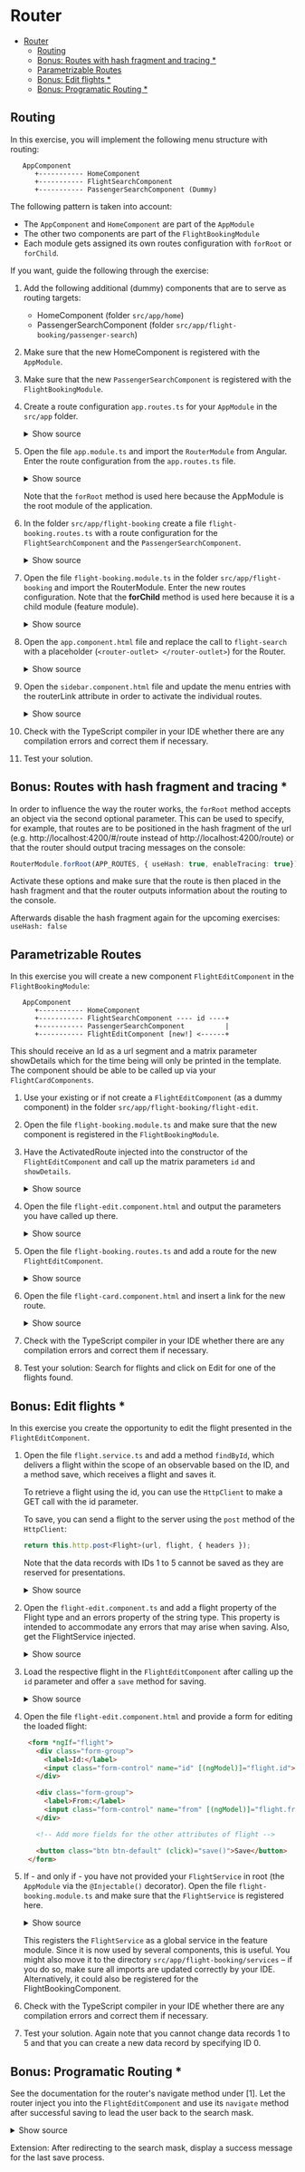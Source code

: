 # Router

* [Router](#router)
  * [Routing](#routing)
  * [Bonus: Routes with hash fragment and tracing *](#bonus-routes-with-hash-fragment-and-tracing-)
  * [Parametrizable Routes](#parametrizable-routes)
  * [Bonus: Edit flights *](#bonus-edit-flights-)
  * [Bonus: Programatic Routing *](#bonus-programatic-routing-)

## Routing

In this exercise, you will implement the following menu structure with routing:

```
   AppComponent
      +----------- HomeComponent
      +----------- FlightSearchComponent
      +----------- PassengerSearchComponent (Dummy)
```

The following pattern is taken into account:

- The ``AppComponent`` and ``HomeComponent`` are part of the ``AppModule``
- The other two components are part of the ``FlightBookingModule``
- Each module gets assigned its own routes configuration with ``forRoot`` or ``forChild``.

If you want, guide the following through the exercise:

1. Add the following additional (dummy) components that are to serve as routing targets:
    - HomeComponent (folder ``src/app/home``)
    - PassengerSearchComponent (folder ``src/app/flight-booking/passenger-search``)

2. Make sure that the new HomeComponent is registered with the ``AppModule``.

3. Make sure that the new ``PassengerSearchComponent`` is registered with the ``FlightBookingModule``.

4. Create a route configuration ``app.routes.ts`` for your ``AppModule`` in the ``src/app`` folder.

    <details>
    <summary>Show source</summary>
    <p>

    ```typescript
    export const APP_ROUTES: Routes = [
      {
        path: '',
        redirectTo: 'home',
        pathMatch: 'full'
      },
      {
        path: 'home',
        component: HomeComponent
      },
      {
        path: '**',
        redirectTo: 'home'
      }
    ];
    ```

  </p>
  </details>

5. Open the file ``app.module.ts`` and import the ``RouterModule`` from Angular. Enter the route configuration from the ``app.routes.ts`` file.

    <details>
    <summary>Show source</summary>
    <p>

    ```typescript
    @NgModule({
      imports: [
        BrowserModule,
        FormsModule,
        FlightBookingModule,
        HttpClientModule,

        RouterModule.forRoot(APP_ROUTES) // <-- Add this line!
      ],
      declarations: [
        AppComponent,
        SidebarComponent,
        NavbarComponent,
        HomeComponent
      ],
      bootstrap: [AppComponent]
    })
    export class AppModule { }

    ```

    </p>
    </details>

    Note that the ``forRoot`` method is used here because the AppModule is the root module of the application.

6. In the folder ``src/app/flight-booking`` create a file ``flight-booking.routes.ts`` with a route configuration for the ``FlightSearchComponent`` and the ``PassengerSearchComponent``.

    <details>
    <summary>Show source</summary>
    <p>

    ```typescript
    export const FLIGHT_BOOKING_ROUTES: Routes = [
      {
        path: 'flight-search',
        component: FlightSearchComponent
      },
      {
        path: 'passenger-search',
        component: PassengerSearchComponent
      }
    ];
    ```

    </p>
    </details>

7. Open the file ``flight-booking.module.ts`` in the folder ``src/app/flight-booking`` and import the RouterModule. Enter the new routes configuration. Note that the **forChild** method is used here because it is a child module (feature module).

     <details>
     <summary>Show source</summary>
     <p>

     ```typescript
     @NgModule({
       imports: [
         CommonModule,
         FormsModule,
         SharedModule,

         RouterModule.forChild(FLIGHT_BOOKING_ROUTES) // <-- Add this line!
       ],
       declarations: [
         FlightSearchComponent,
         FlightCardComponent,
         PassengerSearchComponent,
         FlightEditComponent
       ],
       providers: [
         FlightService
       ],
       exports: [
         FlightSearchComponent
       ]
     })
     export class FlightBookingModule { }
     ```

     </p>
     </details>

8. Open the ``app.component.html`` file and replace the call to ``flight-search`` with a placeholder (``<router-outlet> </router-outlet>``) for the Router.

   <details>
   <summary>Show source</summary>
   <p>

   ```html
   <div class="content">
       <!-- <app-flight-search></app-flight-search> --> <!-- old -->
       <router-outlet></router-outlet> <!-- new -->
   </div>
   ```

   </p>
   </details>

9. Open the ``sidebar.component.html`` file and update the menu entries with the routerLink attribute in order to activate the individual routes.

    <details>
    <summary>Show source</summary>
    <p>

    ```html
    <ul class="nav">
      <li routerLinkActive="active">
        <a routerLink="home">
          <i class="ti-home"></i>
          <p>Home</p>
        </a>
      </li>

      <li routerLinkActive="active">
        <a routerLink="flight-search">
          <i class="ti-arrow-top-right"></i>
          <p>Flights</p>
        </a>
      </li>

      <li routerLinkActive="active">
        <a routerLink="passenger-search">
          <i class="ti-user"></i>
          <p>Passengers</p>
        </a>
      </li>

      [...]
    </ul>
    ```

    </p>
    </details>

10. Check with the TypeScript compiler in your IDE whether there are any compilation errors and correct them if necessary.

11. Test your solution.

## Bonus: Routes with hash fragment and tracing *

In order to influence the way the router works, the ``forRoot`` method accepts an object via the second optional parameter. This can be used to specify, for example, that routes are to be positioned in the hash fragment of the url (e.g. http://localhost:4200/#/route instead of http://localhost:4200/route) or that the router should output tracing messages on the console:

```typescript
RouterModule.forRoot(APP_ROUTES, { useHash: true, enableTracing: true});
```

Activate these options and make sure that the route is then placed in the hash fragment and that the router outputs information about the routing to the console.

Afterwards disable the hash fragment again for the upcoming exercises: ``useHash: false``

##	Parametrizable Routes

In this exercise you will create a new component ``FlightEditComponent`` in the ``FlightBookingModule``:

```
   AppComponent
      +----------- HomeComponent
      +----------- FlightSearchComponent ---- id ----+
      +----------- PassengerSearchComponent          |
      +----------- FlightEditComponent [new!] <------+
```

This should receive an Id as a url segment and a matrix parameter showDetails which for the time being will only be printed in the template. The component should be able to be called up via your ``FlightCardComponents``.

1. Use your existing or if not create a ``FlightEditComponent`` (as a dummy component) in the folder ``src/app/flight-booking/flight-edit``.

2. Open the file ``flight-booking.module.ts`` and make sure that the new component is registered in the ``FlightBookingModule``.

3. Have the ActivatedRoute injected into the constructor of the ``FlightEditComponent`` and call up the matrix parameters ``id`` and ``showDetails``.

    <details>
    <summary>Show source</summary>
    <p>

    ```typescript
    @Component({
      selector: 'app-flight-edit',
      templateUrl: './flight-edit.component.html'
    })
    export class FlightEditComponent implements OnInit {
      id = '';
      showDetails = false;

      constructor(private route: ActivatedRoute) {}

      ngOnInit(): void {
        this.route.paramMap.subscribe(
          paramMap => {
            this.id = paramMap.get('id');
            this.showDetails = paramMap.get('showDetails') === 'true';
          }
        );
      }
    }
    ```

    </p>
    </details>

4. Open the file ``flight-edit.component.html`` and output the parameters you have called up there.

    <details>
    <summary>Show source</summary>
    <p>

    ```html
    <div class="card">
      <div class="header">
        <h1 class="title">Flight Edit</h1>
      </div>
   
      <div class="content">
        <p>Id: {{ id }}</p>
        <p>ShowDetails: {{ showDetails }}</p>
      </div>
    </div>
    ```

    </p>
    </details>

5. Open the file ``flight-booking.routes.ts`` and add a route for the new ``FlightEditComponent``.

    <details>
    <summary>Show source</summary>
    <p>

    ```typescript
    export const FLIGHT_BOOKING_ROUTES: Routes = [
      […],
      {
        path: 'flight-edit/:id',
        component: FlightEditComponent
      }
    ];
    ```

   The segment ``:id`` stands here as a placeholder for the parameter id. Since there is no placeholder for the ``showDetails`` parameter, it must be transferred as a matrix parameter.

    </p>
    </details>

6. Open the file ``flight-card.component.html`` and insert a link for the new route.

    <details>
    <summary>Show source</summary>
    <p>

    ```html
    <a class="btn btn-default" [routerLink]="['/flight-edit', item.id, { showDetails: true }]">   
      Edit
    </a>
    ```

    </p>
    </details>

7. Check with the TypeScript compiler in your IDE whether there are any compilation errors and correct them if necessary.

8. Test your solution: Search for flights and click on Edit for one of the flights found.

##	Bonus: Edit flights *

In this exercise you create the opportunity to edit the flight presented in the ``FlightEditComponent``.

1. Open the file ``flight.service.ts`` and add a method ``findById``, which delivers a flight within the scope of an observable based on the ID, and a method save, which receives a flight and saves it.

    To retrieve a flight using the id, you can use the ``HttpClient`` to make a GET call with the id parameter.

    To save, you can send a flight to the server using the ``post`` method of the ``HttpClient``:

    ```typescript
    return this.http.post<Flight>(url, flight, { headers });
    ```

    Note that the data records with IDs 1 to 5 cannot be saved as they are reserved for presentations.

    <details>
    <summary>Show source</summary>
    <p>

    ```typescript
    findById(id: string): Observable<Flight> {
      const url = 'http://www.angular.at/api/flight';
      const params = new HttpParams().set('id', id);
      const headers = new HttpHeaders().set('Accept', 'application/json');
   
      return this.http.get<Flight>(url, { params, headers });
    }

    save(f: Flight): Observable<Flight> {
      const url = 'http://www.angular.at/api/flight';
      const headers = new HttpHeaders().set('Accept', 'application/json');
   
      return this.http.post<Flight>(url, f, { headers});
    }
    ```

  </p>
  </details>

2. Open the ``flight-edit.component.ts`` and add a flight property of the Flight type and an errors property of the string type. This property is intended to accommodate any errors that may arise when saving. Also, get the FlightService injected.

    <details>
    <summary>Show source</summary>
    <p>

    ```typescript
    @Component({
      selector: 'app-flight-edit',
      templateUrl: './flight-edit.component.html'
    })
    export class FlightEditComponent implements OnInit {
      id = '';
      showDetails = false;

      flight: Flight | null = null;
      message = '';

      constructor(private route: ActivatedRoute,
                  private flightService: FlightService) {}

      […]
    }
    ```

    </p>
    </details>

3. Load the respective flight in the ``FlightEditComponent`` after calling up the ``id`` parameter and offer a ``save`` method for saving.

    <details>
    <summary>Show source</summary>
    <p>

    ```typescript
    @Component({
      selector: 'app-flight-edit',
      templateUrl: './flight-edit.component.html'
    })
    export class FlightEditComponent implements OnInit {
      […]

      ngOnInit(): void {
        this.route.paramMap.subscribe(
          paramMap => {
            this.id = paramMap.get('id');
            this.showDetails = paramMap.get('showDetails') === 'true';

             this.flightService.findById(this.id).subscribe({
               next: (flight) => {
                 this.flight = flight;
                 this.message = 'Success loading!';
               },
               error: (err: HttpErrorResponse) => {
                 console.error('Error', err);
                 this.message = 'Error Loading!';
               }
             });
          }
        )
      }

      save(): void {
        this.flightService.save(this.flight).subscribe({
          next: (flight) => {
            this.flight = flight;
            this.message = 'Success saving!';
          },
          error: (err: HttpErrorResponse) => {
            console.error('Error', err);
            this.message = 'Error saving!';
          }
        });
      }
    }
    ```

    </p>
    </details>

4. Open the file ``flight-edit.component.html`` and provide a form for editing the loaded flight:

   ```html
    <form *ngIf="flight">
      <div class="form-group">
        <label>Id:</label>
        <input class="form-control" name="id" [(ngModel)]="flight.id">
      </div>

      <div class="form-group">
        <label>From:</label>
        <input class="form-control" name="from" [(ngModel)]="flight.from">
      </div>

      <!-- Add more fields for the other attributes of flight -->

      <button class="btn btn-default" (click)="save()">Save</button>
    </form>
    ```

5. If - and only if - you have not provided your ``FlightService`` in root (the ``AppModule`` via the ``@Injectable()`` decorator). Open the file ``flight-booking.module.ts`` and make sure that the ``FlightService`` is registered here.

    <details>
    <summary>Show source</summary>
    <p>

    ```typescript
    @NgModule({
      imports: [
        CommonModule,
        FormsModule,
        SharedModule,
        RouterModule.forChild(FLIGHT_BOOKING_ROUTES)
      ],
      declarations: [
        FlightSearchComponent,
        FlightCardComponent,
        PassengerSearchComponent,
        FlightEditComponent
      ],
      providers: [
        FlightService  // <-- this is important
      ],
      exports: [
        FlightSearchComponent
      ]
    })
    export class FlightBookingModule { }
    ```

    </p>
    </details>

   This registers the ``FlightService`` as a global service in the feature module. Since it is now used by several components, this is useful. You might also move it to the directory ``src/app/flight-booking/services`` – if you do so, make sure all imports are updated correctly by your IDE. Alternatively, it could also be registered for the FlightBookingComponent.

6. Check with the TypeScript compiler in your IDE whether there are any compilation errors and correct them if necessary.

7. Test your solution. Again note that you cannot change data records 1 to 5 and that you can create a new data record by specifying ID 0.

## Bonus: Programatic Routing *

See the documentation for the router's navigate method under [1]. Let the router inject you into the ``FlightEditComponent`` and use its ``navigate`` method after successful saving to lead the user back to the search mask.

<details>
<summary>Show source</summary>
<p>

```typescript
setTimeout(() => this.router.navigate(['/flight-search']), 3000); // delayed by 3s
```

</p>
</details>

Extension: After redirecting to the search mask, display a success message for the last save process.
